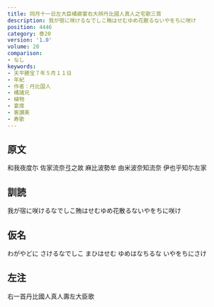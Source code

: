 ```yaml
---
title: 同月十一日左大臣橘卿宴右大辨丹比國人真人之宅歌三首
description: 我が宿に咲けるなでしこ賄はせむゆめ花散るないやをちに咲け
position: 4446
category: 巻20
version: '1.0'
volume: 20
comparison:
- なし
keywords:
- 天平勝宝７年５月１１日
- 年紀
- 作者：丹比国人
- 橘諸兄
- 植物
- 宴席
- 客讃美
- 寿歌
---
```


## 原文

和我夜度尓 佐家流奈弖之故 麻比波勢牟 由米波奈知流奈 伊也乎知尓左家

## 訓読

我が宿に咲けるなでしこ賄はせむゆめ花散るないやをちに咲け

## 仮名

わがやどに さけるなでしこ まひはせむ ゆめはなちるな いやをちにさけ

## 左注

右一首丹比國人真人壽左大臣歌
